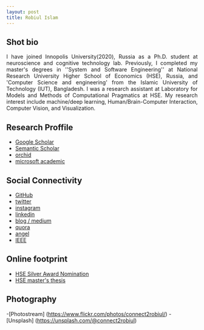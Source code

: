 ```yaml
---
layout: post
title: Robiul Islam 
---
```


## Shot bio


<p style='text-align: justify;'> I have joined Innopolis University(2020), Russia as a Ph.D. student at neuroscience and cognitive technology lab. Previously, I completed my master's degrees in ''System and Software Engineering'' at  National Research University Higher School of Economics (HSE), Russia, and 'Computer Science and engineering' from the Islamic University of Technology (IUT), Bangladesh. I was a research assistant at Laboratory for Models and Methods of Computational Pragmatics at HSE. My research interest include machine/deep learning,  Human/Brain-Computer Interaction,  Computer Vision, and Visualization.
</p>


## Research Proffile 

- [Google Scholar](https://scholar.google.com/citations?user=gjOAjPUAAAAJ&hl=en&authuser=1)
- [Semantic Scholar](https://www.semanticscholar.org/author/Robiul-Islam/51314321)
- [orchid](orcid.org/0000-0002-3704-8409)
- [microsoft academic](https://academic.microsoft.com/profile/j09i12g8-5355-4889-8e5g-ehj5i2h080e0/RobiulIslam/institutions?pi=1)


## Social Connectivity 

- [GitHub](https://github.com/connect2robiul)
- [twitter](https://twitter.com/connect2robiul)
- [instagram](https://www.instagram.com/connect2robiul/)
- [linkedin](https://www.linkedin.com/in/connect2robiul/)
- [blog / medium](https://medium.com/@connect2robiul)
- [quora](https://www.quora.com/profile/Robiul-Islam-1)
- [angel](https://angel.co/connect2robiul)
- [IEEE](https://ieee-collabratec.ieee.org/app/p/connect2robiul)

## Online footprint 

- [HSE Silver Award Nomination](https://www.hse.ru/gold/cm/silver/2019/robiul)
- [HSE master's thesis](https://www.hse.ru/en/edu/vkr/366819729)

## Photography 

-[Photostream] (https://www.flickr.com/photos/connect2robiul/)
-[Unsplash] (https://unsplash.com/@connect2robiul)

